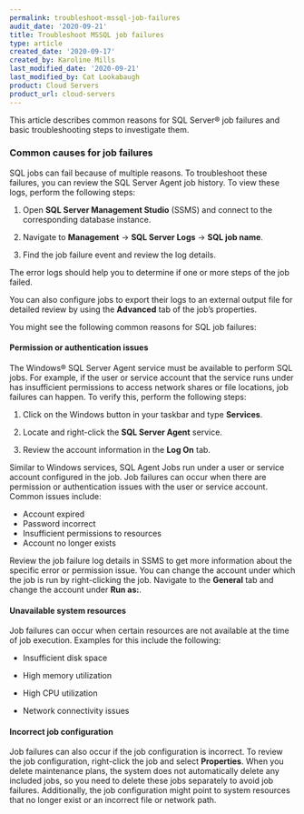 ```yaml
---
permalink: troubleshoot-mssql-job-failures
audit_date: '2020-09-21'
title: Troubleshoot MSSQL job failures
type: article
created_date: '2020-09-17'
created_by: Karoline Mills
last_modified_date: '2020-09-21'
last_modified_by: Cat Lookabaugh
product: Cloud Servers
product_url: cloud-servers
---
```


This article describes common reasons for SQL Server&reg; job failures and basic troubleshooting steps to
investigate them.

### Common causes for job failures

SQL jobs can fail because of multiple reasons. To troubleshoot these failures, you can review the SQL Server
Agent job history. To view these logs, perform the following steps:

1. Open **SQL Server Management Studio** (SSMS) and connect to the corresponding database instance.

2. Navigate to **Management** -> **SQL Server Logs** -> **SQL job name**.

3. Find the job failure event and review the log details. 

The error logs should help you to determine if one or more steps of the job failed.

You can also configure jobs to export their logs to an external output file for detailed review by using
the **Advanced** tab of the job’s properties.

You might see the following common reasons for SQL job failures: 

#### Permission or authentication issues

The Windows&reg; SQL Server Agent service must be available to perform SQL jobs. For example, if the user or
service account that the service runs under has insufficient permissions to access network shares or file
locations, job failures can happen. To verify this, perform the following steps:

1. Click on the Windows button in your taskbar and type **Services**.

2. Locate and right-click the **SQL Server Agent** service.

3. Review the account information in the **Log On** tab.

Similar to Windows services, SQL Agent Jobs run under a user or service account configured in the job. Job
failures can occur when there are permission or authentication issues with the user or service account. Common
issues include:

-	Account expired
-	Password incorrect
-	Insufficient permissions to resources
-	Account no longer exists

Review the job failure log details in SSMS to get more information about the specific error or permission issue.
You can change the account under which the job is run by right-clicking the job. Navigate to the **General** tab
and change the account under **Run as:**.

#### Unavailable system resources

Job failures can occur when certain resources are not available at the time of job execution. Examples for this
include the following:

-	Insufficient disk space 

-	High memory utilization

-	High CPU utilization

-	Network connectivity issues

#### Incorrect job configuration

Job failures can also occur if the job configuration is incorrect. To review the job configuration, right-click
the job and select **Properties**. When you delete maintenance plans, the system does not automatically delete any
included jobs, so you need to delete these jobs separately to avoid job failures. Additionally, the job configuration
might point to system resources that no longer exist or an incorrect file or network path. 
